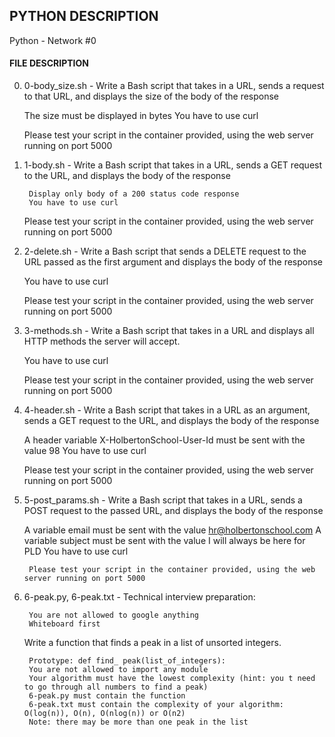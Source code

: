 ## PYTHON DESCRIPTION
Python - Network #0

#### FILE DESCRIPTION
0. 0-body_size.sh - Write a Bash script that takes in a URL, sends a request to that URL, and displays the size of the body of the response

   	The size must be displayed in bytes
        You have to use curl

	Please test your script in the container provided, using the web server running on port 5000

1. 1-body.sh - Write a Bash script that takes in a URL, sends a GET request to the URL, and displays the body of the response

    	Display only body of a 200 status code response
        You have to use curl

	Please test your script in the container provided, using the web server running on port 5000

2. 2-delete.sh - Write a Bash script that sends a DELETE request to the URL passed as the first argument and displays the body of the response

    You have to use curl

    Please test your script in the container provided, using the web server running on port 5000

3. 3-methods.sh - Write a Bash script that takes in a URL and displays all HTTP methods the server will accept.

    You have to use curl

    Please test your script in the container provided, using the web server running on port 5000

4. 4-header.sh - Write a Bash script that takes in a URL as an argument, sends a GET request to the URL, and displays the body of the response

    A header variable X-HolbertonSchool-User-Id must be sent with the value 98
        You have to use curl

	Please test your script in the container provided, using the web server running on port 5000

5. 5-post_params.sh - Write a Bash script that takes in a URL, sends a POST request to the passed URL, and displays the body of the response

    A variable email must be sent with the value hr@holbertonschool.com
        A variable subject must be sent with the value I will always be here for PLD
	    You have to use curl

	    Please test your script in the container provided, using the web server running on port 5000

6. 6-peak.py, 6-peak.txt - Technical interview preparation:

        You are not allowed to google anything
        Whiteboard first

	Write a function that finds a peak in a list of unsorted integers.

        Prototype: def find_ peak(list_of_integers):
        You are not allowed to import any module
        Your algorithm must have the lowest complexity (hint: you t need to go through all numbers to find a peak)
        6-peak.py must contain the function
        6-peak.txt must contain the complexity of your algorithm: O(log(n)), O(n), O(nlog(n)) or O(n2)
        Note: there may be more than one peak in the list
				